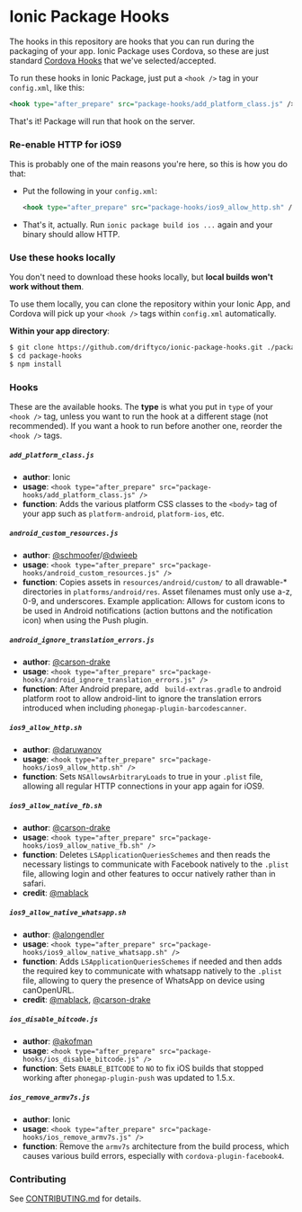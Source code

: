 # Ionic Package Hooks

The hooks in this repository are hooks that you can run during the packaging of
your app. Ionic Package uses Cordova, so these are just standard [Cordova
Hooks](http://cordova.apache.org/docs/en/edge/guide/appdev/hooks/index.html)
that we've selected/accepted.

To run these hooks in Ionic Package, just put a `<hook />` tag in your
`config.xml`, like this:

```xml
<hook type="after_prepare" src="package-hooks/add_platform_class.js" />
```

That's it! Package will run that hook on the server.

### Re-enable HTTP for iOS9

This is probably one of the main reasons you're here, so this is how you do
that:

* Put the following in your `config.xml`:

    ```xml
    <hook type="after_prepare" src="package-hooks/ios9_allow_http.sh" />
    ```
* That's it, actually. Run `ionic package build ios ...` again and your binary
  should allow HTTP.

### Use these hooks locally

You don't need to download these hooks locally, but **local builds won't work
without them**.

To use them locally, you can clone the repository within your Ionic App, and
Cordova will pick up your `<hook />` tags within `config.xml` automatically.

**Within your app directory**:
```bash
$ git clone https://github.com/driftyco/ionic-package-hooks.git ./package-hooks
$ cd package-hooks
$ npm install
```

### Hooks

These are the available hooks. The **type** is what you put in `type` of your
`<hook />` tag, unless you want to run the hook at a different stage (not
recommended). If you want a hook to run before another one, reorder the `<hook
/>` tags.

##### `add_platform_class.js`

* **author**: Ionic
* **usage**: `<hook type="after_prepare" src="package-hooks/add_platform_class.js" />`
* **function**: Adds the various platform CSS classes to the `<body>` tag of
  your app such as `platform-android`, `platform-ios`, etc.

##### `android_custom_resources.js`

* **author**: [@schmoofer](https://github.com/schmoofer)/[@dwieeb](https://github.com/dwieeb)
* **usage**: `<hook type="after_prepare" src="package-hooks/android_custom_resources.js" />`
* **function**: Copies assets in `resources/android/custom/` to all drawable-*
  directories in `platforms/android/res`. Asset filenames must only use a-z,
  0-9, and underscores. Example application: Allows for custom icons to be used
  in Android notifications (action buttons and the notification icon) when
  using the Push plugin.

##### `android_ignore_translation_errors.js`

* **author**: [@carson-drake](https://github.com/carson-drake)
* **usage**: `<hook type="after_prepare" src="package-hooks/android_ignore_translation_errors.js" />`
* **function**: After Android prepare, add ` build-extras.gradle` to android platform root to
  allow android-lint to ignore the translation errors introduced when including `phonegap-plugin-barcodescanner`.

##### `ios9_allow_http.sh`

* **author**: [@daruwanov](https://github.com/daruwanov)
* **usage**: `<hook type="after_prepare" src="package-hooks/ios9_allow_http.sh" />`
* **function**: Sets `NSAllowsArbitraryLoads` to true in your `.plist` file,
  allowing all regular HTTP connections in your app again for iOS9.

##### `ios9_allow_native_fb.sh`

* **author**: [@carson-drake](https://github.com/carson-drake)
* **usage**: `<hook type="after_prepare" src="package-hooks/ios9_allow_native_fb.sh" />`
* **function**: Deletes `LSApplicationQueriesSchemes` and then reads the necessary
  listings to communicate with Facebook natively to the `.plist` file,
  allowing login and other features to occur natively rather than in safari.
* **credit**: [@mablack](https://github.com/mablack)


##### `ios9_allow_native_whatsapp.sh`

* **author**: [@alongendler](https://github.com/alongendler)
* **usage**: `<hook type="after_prepare" src="package-hooks/ios9_allow_native_whatsapp.sh" />`
* **function**: Adds `LSApplicationQueriesSchemes` if needed and then adds the required 
  key to communicate with whatsapp natively to the `.plist` file,
  allowing to query the presence of WhatsApp on device using canOpenURL.
* **credit**: [@mablack](https://github.com/mablack), [@carson-drake](https://github.com/carson-drake)

##### `ios_disable_bitcode.js`

* **author**: [@akofman](https://github.com/akofman)
* **usage**: `<hook type="after_prepare" src="package-hooks/ios_disable_bitcode.js" />`
* **function**: Sets `ENABLE_BITCODE` to `NO` to fix iOS builds that stopped
  working after `phonegap-plugin-push` was updated to 1.5.x.

##### `ios_remove_armv7s.js`

* **author**: Ionic
* **usage**: `<hook type="after_prepare" src="package-hooks/ios_remove_armv7s.js" />`
* **function**: Remove the `armv7s` architecture from the build process, which
  causes various build errors, especially with `cordova-plugin-facebook4`.


### Contributing

See [CONTRIBUTING.md](https://github.com/driftyco/ionic-package-hooks/blob/master/CONTRIBUTING.md) for details.
